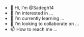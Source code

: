 - 👋 Hi, I’m @Sadegh14
- 👀 I’m interested in ...
- 🌱 I’m currently learning ...
- 💞️ I’m looking to collaborate on ...
- 📫 How to reach me ...

<!---
Sadegh14/Sadegh14 is a ✨ special ✨ repository because its `README.md` (this file) appears on your GitHub profile.
You can click the Preview link to take a look at your changes.

I am a javascript developer
I mastered this language quite a lot and I would like to expand my way in the backend
I have many other abilities, such as HTML, CSS, API, and AJAX
I also spend a lot of creativity in my work
And I am very interested in being a leader
--->
